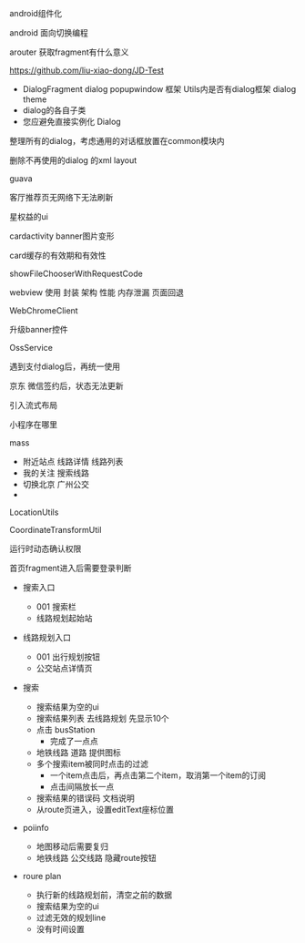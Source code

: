 android组件化

android 面向切换编程

arouter 获取fragment有什么意义

https://github.com/liu-xiao-dong/JD-Test



+ DialogFragment dialog popupwindow 框架 Utils内是否有dialog框架 dialog theme
+ dialog的各自子类
+ 您应避免直接实例化 Dialog

整理所有的dialog，考虑通用的对话框放置在common模块内

删除不再使用的dialog 的xml layout

guava

客厅推荐页无网络下无法刷新

星权益的ui

cardactivity banner图片变形

card缓存的有效期和有效性


showFileChooserWithRequestCode


webview 使用 封装 架构 性能 内存泄漏 页面回退

WebChromeClient

升级banner控件

OssService

遇到支付dialog后，再统一使用

京东 微信签约后，状态无法更新

引入流式布局

小程序在哪里



mass

+ 附近站点 线路详情 线路列表
+ 我的关注 搜索线路
+ 切换北京 广州公交
+ 

LocationUtils

CoordinateTransformUtil

运行时动态确认权限

首页fragment进入后需要登录判断



+ 搜索入口
  + 001 搜索栏
  + 线路规划起始站
+ 线路规划入口
  + 001 出行规划按钮
  + 公交站点详情页





+ 搜索
  + 搜索结果为空的ui
  + 搜索结果列表 去线路规划 先显示10个
  + 点击 busStation
    + 完成了一点点
  + 地铁线路 道路 提供图标
  + 多个搜索item被同时点击的过滤
    + 一个item点击后，再点击第二个item，取消第一个item的订阅
    + 点击间隔放长一点
  + 搜索结果的错误码 文档说明
  + 从route页进入，设置editText座标位置
  
+ poiinfo
  + 地图移动后需要复归
  + 地铁线路 公交线路 隐藏route按钮

+ roure plan
  + 执行新的线路规划前，清空之前的数据
  + 搜索结果为空的ui
  + 过滤无效的规划line
  + 没有时间设置
